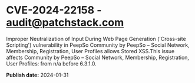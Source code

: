 # CVE-2024-22158 - audit@patchstack.com

Improper Neutralization of Input During Web Page Generation ('Cross-site Scripting') vulnerability in PeepSo Community by PeepSo – Social Network, Membership, Registration, User Profiles allows Stored XSS.This issue affects Community by PeepSo – Social Network, Membership, Registration, User Profiles: from n/a before 6.3.1.0.



**Publish date:** 2024-01-31
